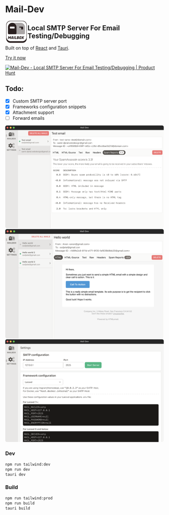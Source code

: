 # Mail-Dev

<img src="src-tauri/icons/Square71x71Logo.png" alt="Mail-Dev" align="left"/>

## Local SMTP Server For Email Testing/Debugging

Built on top of [React](https://reactjs.org/) and [Tauri](https://tauri.studio/en).

[Try it now](https://github.com/samirdjelal/mail-dev/releases)

<a href="https://www.producthunt.com/posts/mail-dev?utm_source=badge-review&utm_medium=badge&utm_souce=badge-mail-dev#discussion-body" target="_blank"><img src="https://api.producthunt.com/widgets/embed-image/v1/review.svg?post_id=304871&theme=dark" alt="Mail-Dev - Local SMTP Server For Email Testing/Debugging | Product Hunt" style="width: 250px; height: 54px;" width="250" height="54" /></a>

## Todo:
- [x] Custom SMTP server port
- [x] Frameworks configuration snippets
- [x] Attachment support
- [ ] Forward emails

<img src="screenshots/spam-score.png" alt="Mail-Dev SPAM SCORE"/>
<br/>
<img src="screenshots/html-mail.png" alt="Mail-Dev HTML Mail"/>
<br/>
<img src="screenshots/setting.png" alt="Mail-Dev SETTING"/>

### Dev
```text
npm run tailwind:dev
npm run dev
tauri dev
```

### Build
```text
npm run tailwind:prod
npm run build
tauri build
```
